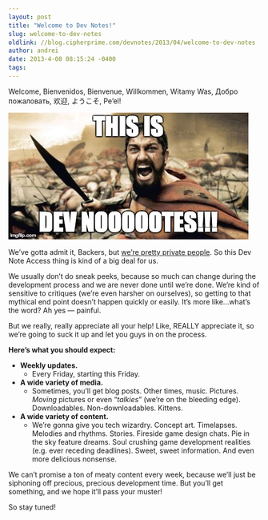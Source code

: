 ```yaml
---
layout: post
title: "Welcome to Dev Notes!"
slug: welcome-to-dev-notes
oldlink: //blog.cipherprime.com/devnotes/2013/04/welcome-to-dev-notes
author: andrei
date: 2013-4-08 08:15:24 -0400
tags: 
---
```


Welcome, Bienvenidos, Bienvenue, Willkommen, Witamy Was, Добро пожаловать, 欢迎, ようこそ, Pe’el!

[![thisisdevnotes](/img/blog/thisisdevnotes.jpg)](/img/blog/thisisdevnotes.jpg)

We’ve gotta admit it, Backers, but [we’re pretty private people](http://imgur.com/a/oZQoP). So this Dev Note Access thing is kind of a big deal for us.

We usually don’t do sneak peeks, because so much can change during the development process and we are never done until we’re done. We’re kind of sensitive to critiques (we’re even harsher on ourselves), so getting to that mythical end point doesn’t happen quickly or easily. It’s more like…what’s the word? Ah yes — painful.

But we really, really appreciate all your help! Like, REALLY appreciate it, so we’re going to suck it up and let you guys in on the process.

**Here’s what you should expect:**

*   **Weekly updates.**
    *   Every Friday, starting this Friday.
*   **A wide variety of media.**
    *   Sometimes, you’ll get blog posts. Other times, music. Pictures. _Moving_ pictures or even “_talkies_” (we’re on the bleeding edge). Downloadables. Non-downloadables. Kittens.
*   **A wide variety of content.**
    *   We’re gonna give you tech wizardry. Concept art. Timelapses. Melodies and rhythms. Stories. Fireside game design chats. Pie in the sky feature dreams. Soul crushing game development realities (e.g. ever receding deadlines). Sweet, sweet information. And even more delicious nonsense.

We can’t promise a ton of meaty content every week, because we’ll just be siphoning off precious, precious development time. But you’ll get something, and we hope it’ll pass your muster!

So stay tuned!

